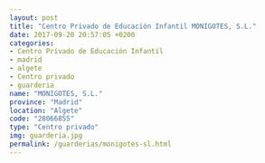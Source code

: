 ```yaml
---
layout: post
title: "Centro Privado de Educación Infantil MONIGOTES, S.L."
date: 2017-09-20 20:57:05 +0200
categories:
- Centro Privado de Educación Infantil
- madrid
- algete
- Centro privado
- guarderia
name: "MONIGOTES, S.L."
province: "Madrid"
location: "Algete"
code: "28066855"
type: "Centro privado"
img: guarderia.jpg
permalink: /guarderias/monigotes-sl.html
---
```

